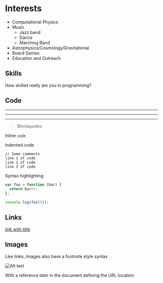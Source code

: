 # Interests

<link rel="stylesheet" href="https://cdnjs.cloudflare.com/ajax/libs/KaTeX/0.5.1/katex.min.css">

<link rel="stylesheet" href="https://cdn.jsdelivr.net/github-markdown-css/2.2.1/github-markdown.css"/>


+ Computational Physics
+ Music
  - Jazz band
  - Dance
  - Marching Band
+ Astrophysics/Cosmology/Gravitational
+ Board Games
+ Education and Outreach

## Skills

How skilled really are you in programming?

## Code

___

---

***

> Blockquotes

Inline `code`

Indented code

    // Some comments
    line 1 of code
    line 2 of code
    line 3 of code

Syntax highlighting

``` js
var foo = function (bar) {
  return bar++;
};

console.log(foo(5));
```

## Links

[link with title](http://nodeca.github.io/pica/demo/ "title text!")

## Images

Like links, Images also have a footnote style syntax

![Alt text][id]

With a reference later in the document defining the URL location:

[id]: https://octodex.github.com/images/dojocat.jpg  "The Dojocat"
